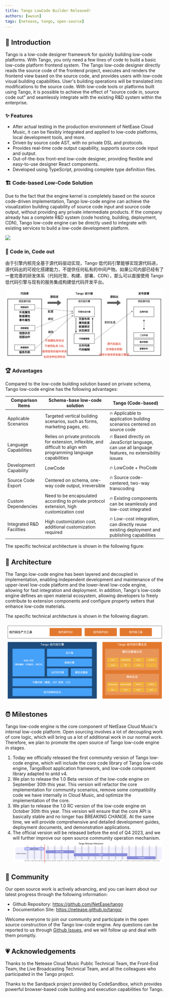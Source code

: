 ```yaml
---
title: Tango LowCode Builder Released!
authors: [wwsun]
tags: [netease, tango, open-source]
---
```


## 📝 Introduction

Tango is a low-code designer framework for quickly building low-code platforms. With Tango, you only need a few lines of code to build a basic low-code platform frontend system. The Tango low-code designer directly reads the source code of the frontend project, executes and renders the frontend view based on the source code, and provides users with low-code visual building capabilities. User's building operations will be translated into modifications to the source code. With low-code tools or platforms built using Tango, it is possible to achieve the effect of "source code in, source code out" and seamlessly integrate with the existing R&D system within the enterprise.

### ✨ Features

- After actual testing in the production environment of NetEase Cloud Music, it can be flexibly integrated and applied to low-code platforms, local development tools, and more.
- Driven by source code AST, with no private DSL and protocols.
- Provides real-time code output capability, supports source code input and output.
- Out-of-the-box front-end low-code designer, providing flexible and easy-to-use designer React components.
- Developed using TypeScript, providing complete type definition files.

### 🏗️ Code-based Low-Code Solution

Due to the fact that the engine kernel is completely based on the source code-driven implementation, Tango low-code engine can achieve the visualization building capability of source code input and source code output, without providing any private intermediate products. If the company already has a complete R&D system (code hosting, building, deployment, CDN), Tango low-code engine can be directly used to integrate with existing services to build a low-code development platform.

<img src="https://p5.music.126.net/obj/wonDlsKUwrLClGjCm8Kx/13140534982/ee2e/f42c/cc9a/184e2918a011b57d46e6c64a2722fa44.png" />

### 📄 Code in, Code out

由于引擎内核完全基于源代码驱动实现，Tango 低代码引擎能够实现源代码进，源代码出的可视化搭建能力，不提供任何私有的中间产物。如果公司内部已经有了一套完善的研发体系（代码托管、构建、部署、CDN），那么可以直接使用 Tango 低代码引擎与现有的服务集成构建低代码开发平台。

![code in, code out](./codein-codeout.png)

### 🏆 Advantages

Compared to the low-code building solution based on private schema, Tango low-code engine has the following advantages:

| Comparison Items | Schema-base low-code solution | Tango (Code-based) |
| ---------------- | ----------------------------------------- | ------------------------------------------- |
| Applicable Scenarios | Targeted vertical building scenarios, such as forms, marketing pages, etc. | 🔥 Applicable to application building scenarios centered on source code |
| Language Capabilities | Relies on private protocols for extension, inflexible, and difficult to align with programming language capabilities | 🔥 Based directly on JavaScript language, can use all language features, no extensibility issues |
| Development Capability | LowCode | 🔥 LowCode + ProCode |
| Source Code Export | Centered on schema, one-way code output, irreversible | 🔥 Source code-centered, two-way transcoding |
| Custom Dependencies | Need to be encapsulated according to private protocol extension, high customization cost | 🔥 Existing components can be seamlessly and low-cost integrated |
| Integrated R&D Facilities | High customization cost, additional customization required | 🔥 Low-cost integration, can directly reuse existing deployment and publishing capabilities |

The specific technical architecture is shown in the following figure:
## 📐 Architecture

The Tango low-code engine has been layered and decoupled in implementation, enabling independent development and maintenance of the upper-level low-code platform and the lower-level low-code engine, allowing for fast integration and deployment. In addition, Tango's low-code engine defines an open material ecosystem, allowing developers to freely contribute to extension components and configure property setters that enhance low-code materials.

The specific technical architecture is shown in the following diagram.

![low-code engine](./lowocode-engine.png)

## ⏰ Milestones

Tango low-code engine is the core component of NetEase Cloud Music's internal low-code platform. Open sourcing involves a lot of decoupling work of core logic, which will bring us a lot of additional work in our normal work. Therefore, we plan to promote the open source of Tango low-code engine in stages.

1. Today we officially released the first community version of Tango low-code engine, which will include the core code library of Tango low-code engine, TangoBoot application framework, and low-code component library adapted to antd v4.
2. We plan to release the 1.0 Beta version of the low-code engine on September 30th this year. This version will refactor the core implementation for community scenarios, remove some compatibility code we have internally in Cloud Music, and optimize the implementation of the core.
3. We plan to release the 1.0 RC version of the low-code engine on October 30th this year. This version will ensure that the core API is basically stable and no longer has BREAKING CHANGE. At the same time, we will provide comprehensive and detailed development guides, deployment documents, and demonstration applications.
4. The official version will be released before the end of Q4 2023, and we will further improve our open source community operation mechanism.
![milestones](./tango-milestones.png)

## 🤝 Community

Our open source work is actively advancing, and you can learn about our latest progress through the following information:

- Github Repository: <https://github.com/NetEase/tango>
- Documentation Site: <https://netease.github.io/tango/>

Welcome everyone to join our community and participate in the open source construction of the Tango low-code engine. Any questions can be reported to us through [Github Issues](https://github.com/NetEase/tango/issues), and we will follow up and deal with them promptly.

## 💗 Acknowledgements

Thanks to the Netease Cloud Music Public Technical Team, the Front-End Team, the Live Broadcasting Technical Team, and all the colleagues who participated in the Tango project.

Thanks to the Sandpack project provided by CodeSandbox, which provides powerful browser-based code building and execution capabilities for Tango.
